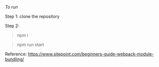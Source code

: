 *To run*

Step 1:
clone the repository

Step 2:
>npm i

>npm run start

Reference:
https://www.sitepoint.com/beginners-guide-webpack-module-bundling/
